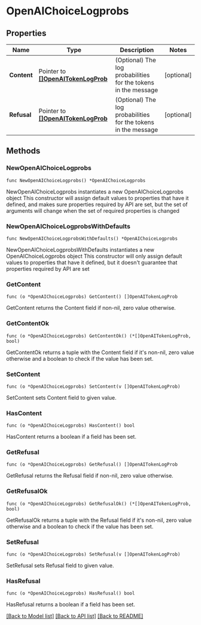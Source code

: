 # OpenAIChoiceLogprobs

## Properties

Name | Type | Description | Notes
------------ | ------------- | ------------- | -------------
**Content** | Pointer to [**[]OpenAITokenLogProb**](OpenAITokenLogProb.md) | (Optional) The log probabilities for the tokens in the message | [optional] 
**Refusal** | Pointer to [**[]OpenAITokenLogProb**](OpenAITokenLogProb.md) | (Optional) The log probabilities for the tokens in the message | [optional] 

## Methods

### NewOpenAIChoiceLogprobs

`func NewOpenAIChoiceLogprobs() *OpenAIChoiceLogprobs`

NewOpenAIChoiceLogprobs instantiates a new OpenAIChoiceLogprobs object
This constructor will assign default values to properties that have it defined,
and makes sure properties required by API are set, but the set of arguments
will change when the set of required properties is changed

### NewOpenAIChoiceLogprobsWithDefaults

`func NewOpenAIChoiceLogprobsWithDefaults() *OpenAIChoiceLogprobs`

NewOpenAIChoiceLogprobsWithDefaults instantiates a new OpenAIChoiceLogprobs object
This constructor will only assign default values to properties that have it defined,
but it doesn't guarantee that properties required by API are set

### GetContent

`func (o *OpenAIChoiceLogprobs) GetContent() []OpenAITokenLogProb`

GetContent returns the Content field if non-nil, zero value otherwise.

### GetContentOk

`func (o *OpenAIChoiceLogprobs) GetContentOk() (*[]OpenAITokenLogProb, bool)`

GetContentOk returns a tuple with the Content field if it's non-nil, zero value otherwise
and a boolean to check if the value has been set.

### SetContent

`func (o *OpenAIChoiceLogprobs) SetContent(v []OpenAITokenLogProb)`

SetContent sets Content field to given value.

### HasContent

`func (o *OpenAIChoiceLogprobs) HasContent() bool`

HasContent returns a boolean if a field has been set.

### GetRefusal

`func (o *OpenAIChoiceLogprobs) GetRefusal() []OpenAITokenLogProb`

GetRefusal returns the Refusal field if non-nil, zero value otherwise.

### GetRefusalOk

`func (o *OpenAIChoiceLogprobs) GetRefusalOk() (*[]OpenAITokenLogProb, bool)`

GetRefusalOk returns a tuple with the Refusal field if it's non-nil, zero value otherwise
and a boolean to check if the value has been set.

### SetRefusal

`func (o *OpenAIChoiceLogprobs) SetRefusal(v []OpenAITokenLogProb)`

SetRefusal sets Refusal field to given value.

### HasRefusal

`func (o *OpenAIChoiceLogprobs) HasRefusal() bool`

HasRefusal returns a boolean if a field has been set.


[[Back to Model list]](../README.md#documentation-for-models) [[Back to API list]](../README.md#documentation-for-api-endpoints) [[Back to README]](../README.md)


